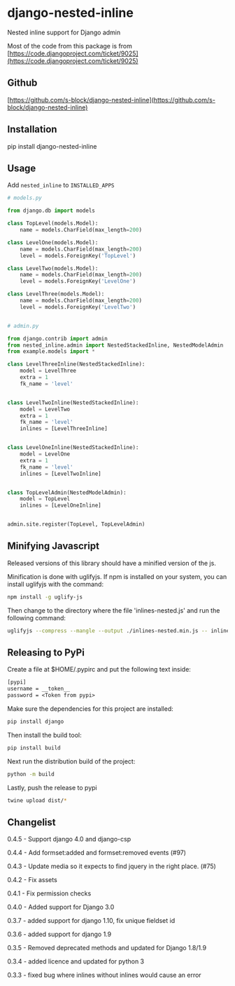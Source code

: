 django-nested-inline
====================

Nested inline support for Django admin

Most of the code from this package is from [https://code.djangoproject.com/ticket/9025](https://code.djangoproject.com/ticket/9025)

Github
------

[https://github.com/s-block/django-nested-inline](https://github.com/s-block/django-nested-inline)


Installation
------------

pip install django-nested-inline


Usage
-----

Add `nested_inline` to `INSTALLED_APPS`

```python
# models.py

from django.db import models

class TopLevel(models.Model):
    name = models.CharField(max_length=200)

class LevelOne(models.Model):
    name = models.CharField(max_length=200)
    level = models.ForeignKey('TopLevel')

class LevelTwo(models.Model):
    name = models.CharField(max_length=200)
    level = models.ForeignKey('LevelOne')

class LevelThree(models.Model):
    name = models.CharField(max_length=200)
    level = models.ForeignKey('LevelTwo')


# admin.py

from django.contrib import admin
from nested_inline.admin import NestedStackedInline, NestedModelAdmin
from example.models import *

class LevelThreeInline(NestedStackedInline):
    model = LevelThree
    extra = 1
    fk_name = 'level'


class LevelTwoInline(NestedStackedInline):
    model = LevelTwo
    extra = 1
    fk_name = 'level'
    inlines = [LevelThreeInline]


class LevelOneInline(NestedStackedInline):
    model = LevelOne
    extra = 1
    fk_name = 'level'
    inlines = [LevelTwoInline]


class TopLevelAdmin(NestedModelAdmin):
    model = TopLevel
    inlines = [LevelOneInline]


admin.site.register(TopLevel, TopLevelAdmin)
```

Minifying Javascript
--------------------

Released versions of this library should have a minified version of the js.

Minification is done with uglifyjs. If npm is installed on your system,
you can install uglifyjs with the command:
```sh
npm install -g uglify-js
```

Then change to the directory where the file 'inlines-nested.js' and
run the following command:
```sh
uglifyjs --compress --mangle --output ./inlines-nested.min.js -- inlines-nested.js
```

Releasing to PyPi
-----------------

Create a file at $HOME/.pypirc and put the following text inside:

```txt
[pypi]
username = __token__
password = <Token from pypi>
```

Make sure the dependencies for this project are installed:
```sh
pip install django
```
Then install the build tool:
```sh
pip install build
```

Next run the distribution build of the project:
```sh
python -m build
```

Lastly, push the release to pypi
```sh
twine upload dist/*
```

Changelist
----------

0.4.5 - Support django 4.0 and django-csp

0.4.4 - Add formset:added and formset:removed events (#97)

0.4.3 - Update media so it expects to find jquery in the right place. (#75)

0.4.2 - Fix assets

0.4.1 - Fix permission checks

0.4.0 - Added support for Django 3.0

0.3.7 - added support for django 1.10, fix unique fieldset id

0.3.6 - added support for django 1.9

0.3.5 - Removed deprecated methods and updated for Django 1.8/1.9

0.3.4 - added licence and updated for python 3

0.3.3 - fixed bug where inlines without inlines would cause an error
